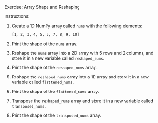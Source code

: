 Exercise: Array Shape and Reshaping

Instructions:
1. Create a 1D NumPy array called `nums` with the following elements:
   ```
   [1, 2, 3, 4, 5, 6, 7, 8, 9, 10]
   ```

2. Print the shape of the `nums` array.

3. Reshape the `nums` array into a 2D array with 5 rows and 2 columns, and store it in a new variable called `reshaped_nums`.

4. Print the shape of the `reshaped_nums` array.

5. Reshape the `reshaped_nums` array into a 1D array and store it in a new variable called `flattened_nums`.

6. Print the shape of the `flattened_nums` array.

7. Transpose the `reshaped_nums` array and store it in a new variable called `transposed_nums`.

8. Print the shape of the `transposed_nums` array.



